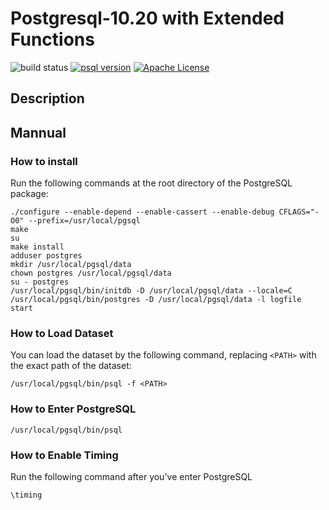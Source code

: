 # Postgresql-10.20 with Extended Functions

![build status](https://img.shields.io/badge/build-passing-66c2a5.svg)
[![psql version](https://img.shields.io/badge/PostgreSQL-10.2-fc8d62.svg)](https://www.postgresql.org/)
[![Apache License](https://img.shields.io/badge/license-Apache2.0-8da0cb.svg)](http://www.apache.org/licenses/)

## Description

## Mannual

### How to install
Run the following commands at the root directory of the PostgreSQL package:
```commandline
./configure --enable-depend --enable-cassert --enable-debug CFLAGS="-O0" --prefix=/usr/local/pgsql
make
su
make install
adduser postgres
mkdir /usr/local/pgsql/data
chown postgres /usr/local/pgsql/data
su - postgres
/usr/local/pgsql/bin/initdb -D /usr/local/pgsql/data --locale=C
/usr/local/pgsql/bin/postgres -D /usr/local/pgsql/data -l logfile start
```

### How to Load Dataset
You can load the dataset by the following command, replacing `<PATH>` with the exact path of the dataset:
```commandline
/usr/local/pgsql/bin/psql -f <PATH>
```

### How to Enter PostgreSQL

```commandline
/usr/local/pgsql/bin/psql
```

### How to Enable Timing

Run the following command after you've enter PostgreSQL
```commandline
\timing
```
